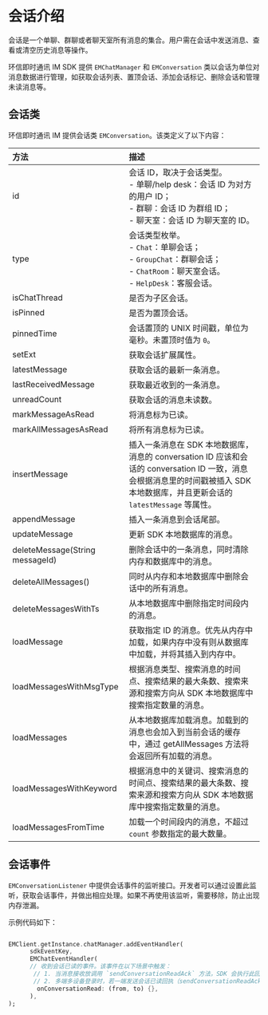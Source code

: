 
# 会话介绍

<Toc />

会话是一个单聊、群聊或者聊天室所有消息的集合。用户需在会话中发送消息、查看或清空历史消息等操作。

环信即时通讯 IM SDK 提供 `EMChatManager` 和 `EMConversation` 类以会话为单位对消息数据进行管理，如获取会话列表、置顶会话、添加会话标记、删除会话和管理未读消息等。

## 会话类

环信即时通讯 IM 提供会话类 `EMConversation`。该类定义了以下内容：

| 方法  | 描述         |
| :--------- | :------- |
| id      | 会话 ID，取决于会话类型。<br/> - 单聊/help desk：会话 ID 为对方的用户 ID；<br/> - 群聊：会话 ID 为群组 ID；<br/> - 聊天室：会话 ID 为聊天室的 ID。|
| type | 会话类型枚举。<br/> - `Chat`：单聊会话；<br/> - `GroupChat`：群聊会话；<br/> - `ChatRoom`：聊天室会话。 <br/> - `HelpDesk`：客服会话。    |
| isChatThread      | 是否为子区会话。        |
| isPinned     | 是否为置顶会话。       |
| pinnedTime  | 会话置顶的 UNIX 时间戳，单位为毫秒。未置顶时值为 `0`。   |
| setExt  | 获取会话扩展属性。    |
| latestMessage  | 获取会话的最新一条消息。    |
| lastReceivedMessage  | 获取最近收到的一条消息。    |
| unreadCount  | 获取会话的消息未读数。     |
| markMessageAsRead  | 将消息标为已读。    |
| markAllMessagesAsRead  | 将所有消息标为已读。    |
| insertMessage  | 插入一条消息在 SDK 本地数据库，消息的 conversation ID 应该和会话的 conversation ID 一致，消息会根据消息里的时间戳被插入 SDK 本地数据库，并且更新会话的 `latestMessage` 等属性。    |
| appendMessage  | 插入一条消息到会话尾部。    |
| updateMessage  | 更新 SDK 本地数据库的消息。    |
| deleteMessage(String messageId)  | 删除会话中的一条消息，同时清除内存和数据库中的消息。    |
| deleteAllMessages()  | 同时从内存和本地数据库中删除会话中的所有消息。     |
| deleteMessagesWithTs  | 从本地数据库中删除指定时间段内的消息。    |
| loadMessage  | 获取指定 ID 的消息。优先从内存中加载，如果内存中没有则从数据库中加载，并将其插入到内存中。     |
| loadMessagesWithMsgType  | 根据消息类型、搜索消息的时间点、搜索结果的最大条数、搜索来源和搜索方向从 SDK 本地数据库中搜索指定数量的消息。    |
| loadMessages  | 从本地数据库加载消息。加载到的消息也会加入到当前会话的缓存中，通过 getAllMessages 方法将会返回所有加载的消息。|
| loadMessagesWithKeyword  | 根据消息中的关键词、搜索消息的时间点、搜索结果的最大条数、搜索来源和搜索方向从 SDK 本地数据库中搜索指定数量的消息。     |
| loadMessagesFromTime  | 加载一个时间段内的消息，不超过 `count` 参数指定的最大数量。    |

## 会话事件

`EMConversationListener` 中提供会话事件的监听接口。开发者可以通过设置此监听，获取会话事件，并做出相应处理。如果不再使用该监听，需要移除，防止出现内存泄漏。

示例代码如下：

```dart

EMClient.getInstance.chatManager.addEventHandler(
      sdkEventKey,
      EMChatEventHandler(
      // 收到会话已读的事件。该事件在以下场景中触发：
       // 1. 当消息接收放调用 `sendConversationReadAck` 方法，SDK 会执行此回调，并将本地数据库中 `Message` 的 `hasReadAck` 置为 `true`.
       // 2. 多端多设备登录时，若一端发送会话已读回执（sendConversationReadAck），服务器端会将该会话的未读消息数置为 0，同时其他端会回调此方法，并将本地数据库中该会话中消息的 `hasRead` 属性置为 `true`。
        onConversationRead: (from, to) {}, 
      ),
);

```






